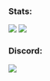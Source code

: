 
### Stats:
![](https://github-readme-stats.vercel.app/api?username=Krishvy&show_icons=true&theme=dark)
![](https://github-readme-stats-lake-ten.vercel.app/api/top-langs/?username=Krishvy&theme=dark&show_icons=true&title_color=fff&text_color=fff&count_private=true&include_all_commits=true&langs_count=3)

### Discord: 
<img src ="https://discord.c99.nl/widget/theme-3/935933522416398356.png">
